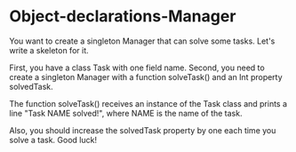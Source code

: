 # Object-declarations-Manager
You want to create a singleton Manager that can solve some tasks. Let's write a skeleton for it.

First, you have a class Task with one field name. Second, you need to create a singleton Manager with a function solveTask() and an Int property solvedTask.

The function solveTask() receives an instance of the Task class and prints a line "Task NAME solved!", where NAME is the name of the task.

Also, you should increase the solvedTask property by one each time you solve a task. Good luck!
